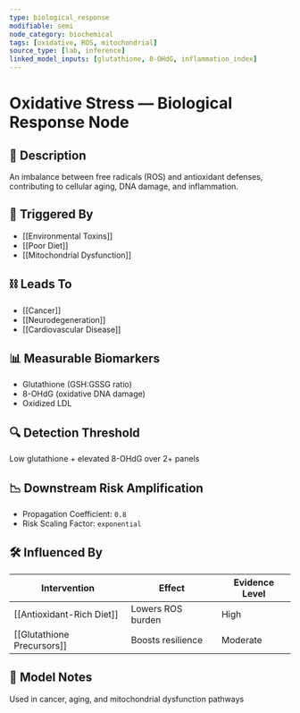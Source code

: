 ```yaml
---
type: biological_response
modifiable: semi
node_category: biochemical
tags: [oxidative, ROS, mitochondrial]
source_type: [lab, inference]
linked_model_inputs: [glutathione, 8-OHdG, inflammation_index]
---
```


# Oxidative Stress — Biological Response Node

## 🧪 Description
An imbalance between free radicals (ROS) and antioxidant defenses, contributing to cellular aging, DNA damage, and inflammation.

## 🔁 Triggered By
- [[Environmental Toxins]]
- [[Poor Diet]]
- [[Mitochondrial Dysfunction]]

## ⛓ Leads To
- [[Cancer]]
- [[Neurodegeneration]]
- [[Cardiovascular Disease]]

## 📊 Measurable Biomarkers
- Glutathione (GSH:GSSG ratio)
- 8-OHdG (oxidative DNA damage)
- Oxidized LDL

## 🔍 Detection Threshold
Low glutathione + elevated 8-OHdG over 2+ panels

## 📉 Downstream Risk Amplification
- Propagation Coefficient: `0.8`
- Risk Scaling Factor: `exponential`

## 🛠 Influenced By
| Intervention             | Effect              | Evidence Level |
|--------------------------|---------------------|----------------|
| [[Antioxidant-Rich Diet]]| Lowers ROS burden   | High           |
| [[Glutathione Precursors]]| Boosts resilience  | Moderate       |

## 🧠 Model Notes
Used in cancer, aging, and mitochondrial dysfunction pathways
